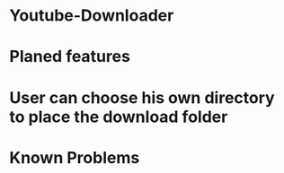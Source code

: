 # Youtube-Downloader

# Planed features
#   User can choose his own directory to place the download folder

# Known Problems
